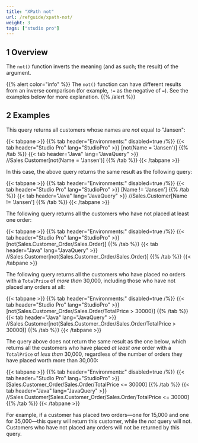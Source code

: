 ```yaml
---
title: "XPath not"
url: /refguide/xpath-not/
weight: 3
tags: ["studio pro"]
---
```


## 1 Overview

The `not()` function inverts the meaning (and as such; the result) of the argument.

{{% alert color="info" %}}
The `not()` function can have different results from an inverse comparison (for example, `!=` as the negative of `=`). See the examples below for more explanation.
{{% /alert %}}

## 2 Examples

This query returns all customers whose names are *not* equal to "Jansen":

{{< tabpane >}}
  {{% tab header="Environments:" disabled=true /%}}
  {{< tab header="Studio Pro" lang="StudioPro" >}}
    [not(Name = 'Jansen')]
    {{% /tab %}}
  {{< tab header="Java" lang="JavaQuery" >}}
     //Sales.Customer[not(Name = 'Jansen')]
    {{% /tab %}}
{{< /tabpane >}}

In this case, the above query returns the same result as the following query:

{{< tabpane >}}
  {{% tab header="Environments:" disabled=true /%}}
  {{< tab header="Studio Pro" lang="StudioPro" >}}
    [Name != 'Jansen']
    {{% /tab %}}
  {{< tab header="Java" lang="JavaQuery" >}}
     //Sales.Customer[Name != 'Jansen']
    {{% /tab %}}
{{< /tabpane >}}

The following query returns all the customers who have not placed at least one order:

{{< tabpane >}}
  {{% tab header="Environments:" disabled=true /%}}
  {{< tab header="Studio Pro" lang="StudioPro" >}}
    [not(Sales.Customer_Order/Sales.Order)]
    {{% /tab %}}
  {{< tab header="Java" lang="JavaQuery" >}}
     //Sales.Customer[not(Sales.Customer_Order/Sales.Order)]
    {{% /tab %}}
{{< /tabpane >}}

The following query returns all the customers who have placed *no* orders with a `TotalPrice` of *more than* 30,000, including those who have not placed any orders at all:

{{< tabpane >}}
  {{% tab header="Environments:" disabled=true /%}}
  {{< tab header="Studio Pro" lang="StudioPro" >}}
    [not(Sales.Customer_Order/Sales.Order/TotalPrice > 30000)]
    {{% /tab %}}
  {{< tab header="Java" lang="JavaQuery" >}}
     //Sales.Customer[not(Sales.Customer_Order/Sales.Order/TotalPrice > 30000)]
    {{% /tab %}}
{{< /tabpane >}}

The query above does not return the same result as the one below, which returns all the customers who have placed *at least one* order with a `TotalPrice` of *less than* 30,000, regardless of the number of orders they have placed worth more than 30,000:

{{< tabpane >}}
  {{% tab header="Environments:" disabled=true /%}}
  {{< tab header="Studio Pro" lang="StudioPro" >}}
    [Sales.Customer_Order/Sales.Order/TotalPrice <= 30000]
    {{% /tab %}}
  {{< tab header="Java" lang="JavaQuery" >}}
     //Sales.Customer[Sales.Customer_Order/Sales.Order/TotalPrice <= 30000]
    {{% /tab %}}
{{< /tabpane >}}

For example, if a customer has placed two orders—one for 15,000 and one for 35,000—this query will return this customer, while the *not* query will not. Customers who have not placed any orders will not be returned by this query.

